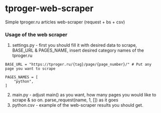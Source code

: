 # tproger-web-scraper
Simple tproger.ru articles web-scraper (request + bs + csv)

### Usage of the web scraper
1. settings.py - first you should fill it with desired data to scrape, BASE_URL & PAGES_NAME, insert desired category names of the tproger.ru

```
BASE_URL = "https://tproger.ru/{tag}/page/{page_number}/" # Put any page you want to scrape

PAGES_NAMES = [
    "python", 
] 
```

2. main.py - adjust main() as you want, how many pages you would like to scrape & so on. parse_request(name, 1, []) as it goes
3. python.csv - example of the web-scraper results you should get.
